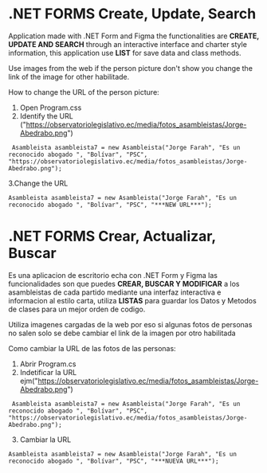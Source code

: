 # .NET FORMS Create, Update, Search 
Application made with .NET Form and Figma the functionalities are **CREATE, UPDATE AND SEARCH** through an interactive interface and charter style information, this application use **LIST** for save data and class methods.  

Use images from the web if the person picture don't show you change the link of the image for other habilitade.

How to change the URL of the person picture: 
1. Open Program.css 
2. Identify the URL ("https://observatoriolegislativo.ec/media/fotos_asambleistas/Jorge-Abedrabo.png")
```
 Asambleista asambleista7 = new Asambleista("Jorge Farah", "Es un reconocido abogado ", "Bolívar", "PSC", "https://observatoriolegislativo.ec/media/fotos_asambleistas/Jorge-Abedrabo.png");
```
3.Change the URL 

```
Asambleista asambleista7 = new Asambleista("Jorge Farah", "Es un reconocido abogado ", "Bolívar", "PSC", "***NEW URL***");
```


# .NET FORMS Crear, Actualizar, Buscar
Es una aplicacion de escritorio echa con .NET Form y Figma las funcionalidades son que puedes **CREAR, BUSCAR Y MODIFICAR** a los asambleistas de cada partido mediante una interfaz interactiva e informacion al estilo carta,  utiliza **LISTAS** para guardar los Datos y Metodos de clases para un mejor orden de codigo. 

Utiliza imagenes cargadas de la web por eso si algunas fotos de personas no salen solo se debe cambiar el link de la imagen por otro habilitada 

Como cambiar la URL de las fotos de las personas:  
1. Abrir Program.cs 
2. Indetificar la URL ejm("https://observatoriolegislativo.ec/media/fotos_asambleistas/Jorge-Abedrabo.png")

```
 Asambleista asambleista7 = new Asambleista("Jorge Farah", "Es un reconocido abogado ", "Bolívar", "PSC", "https://observatoriolegislativo.ec/media/fotos_asambleistas/Jorge-Abedrabo.png");
```

3. Cambiar la URL 

```
Asambleista asambleista7 = new Asambleista("Jorge Farah", "Es un reconocido abogado ", "Bolívar", "PSC", "***NUEVA URL***");
```


